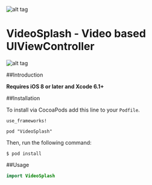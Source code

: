 
![alt tag](https://travis-ci.org/toygard/VideoSplash.svg)

# VideoSplash - Video based UIViewController

![alt tag](http://oi57.tinypic.com/e5hi82.jpg)

##Introduction

__Requires iOS 8 or later and Xcode 6.1+__

##Installation

To install via CocoaPods add this line to your `Podfile`.

```
use_frameworks!

pod "VideoSplash"
```

Then, run the following command:

```$ pod install```

##Usage

```swift
import VideoSplash
```

